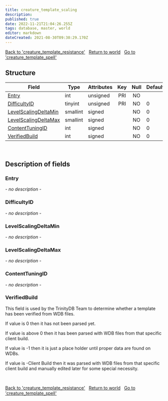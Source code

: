 ```yaml
---
title: creature_template_scaling
description: 
published: true
date: 2022-11-21T21:04:26.255Z
tags: database, master, world
editor: markdown
dateCreated: 2021-08-30T09:30:29.170Z
---
```


<a href="https://trinitycore.info/en/database/master/world/creature_template_resistance" class="mt-5 v-btn v-btn--depressed v-btn--flat v-btn--outlined theme--light v-size--default darkblue--text text--lighten-3"><span class="v-btn__content"><i aria-hidden="true" class="v-icon notranslate v-icon--left mdi mdi-arrow-left theme--light"></i><span>Back to 'creature_template_resistance'</span></span></a>&nbsp;&nbsp;&nbsp;<a href="https://trinitycore.info/en/database/master/world/home" class="mt-5 v-btn v-btn--depressed v-btn--flat v-btn--outlined theme--light v-size--default darkblue--text text--lighten-3"><span class="v-btn__content"><i aria-hidden="true" class="v-icon notranslate v-icon--left mdi mdi-home-outline theme--light"></i><span>Return to world</span></span></a>&nbsp;&nbsp;&nbsp;<a href="https://trinitycore.info/en/database/master/world/creature_template_spell" class="mt-5 v-btn v-btn--depressed v-btn--flat v-btn--outlined theme--light v-size--default darkblue--text text--lighten-3"><span class="v-btn__content"><span>Go to 'creature_template_spell'</span><i aria-hidden="true" class="v-icon notranslate v-icon--right mdi mdi-arrow-right theme--light"></i></span></a>

## Structure

| Field | Type | Attributes | Key | Null | Default | Extra | Comment | Source in sniff |
| --- | --- | --- | :---: | :---: | --- | --- | --- | --- |
| [Entry](#entry) | int | unsigned | PRI | NO |  |  |  | SMSG_UPDATE_OBJECT |
| [DifficultyID](#difficultyid) | tinyint | unsigned | PRI | NO | 0 |  |  | SMSG_WORLD_SERVER_INFO |
| [LevelScalingDeltaMin](#levelscalingdeltamin) | smallint | signed |  | NO | 0 |  |  | SMSG_UPDATE_OBJECT |
| [LevelScalingDeltaMax](#levelscalingdeltamax) | smallint | signed |  | NO | 0 |  |  | SMSG_UPDATE_OBJECT |
| [ContentTuningID](#contenttuningid) | int | signed |  | NO | 0 |  |  | SMSG_UPDATE_OBJECT |
| [VerifiedBuild](#verifiedbuild) | int | signed |  | NO | 0 |  |  | generated |
&nbsp;
## Description of fields

### Entry
*- no description -*
&nbsp;

### DifficultyID
*- no description -*
&nbsp;

### LevelScalingDeltaMin
*- no description -*
&nbsp;

### LevelScalingDeltaMax
*- no description -*
&nbsp;

### ContentTuningID
*- no description -*
&nbsp;

### VerifiedBuild
This field is used by the TrinityDB Team to determine whether a template has been verified from WDB files.

If value is 0 then it has not been parsed yet.

If value is above 0 then it has been parsed with WDB files from that specific client build.

If value is -1 then it is just a place holder until proper data are found on WDBs.

If value is -Client Build then it was parsed with WDB files from that specific client build and manually edited later for some special necessity.

&nbsp;

<a href="https://trinitycore.info/en/database/master/world/creature_template_resistance" class="mt-5 v-btn v-btn--depressed v-btn--flat v-btn--outlined theme--light v-size--default darkblue--text text--lighten-3"><span class="v-btn__content"><i aria-hidden="true" class="v-icon notranslate v-icon--left mdi mdi-arrow-left theme--light"></i><span>Back to 'creature_template_resistance'</span></span></a>&nbsp;&nbsp;&nbsp;<a href="https://trinitycore.info/en/database/master/world/home" class="mt-5 v-btn v-btn--depressed v-btn--flat v-btn--outlined theme--light v-size--default darkblue--text text--lighten-3"><span class="v-btn__content"><i aria-hidden="true" class="v-icon notranslate v-icon--left mdi mdi-home-outline theme--light"></i><span>Return to world</span></span></a>&nbsp;&nbsp;&nbsp;<a href="https://trinitycore.info/en/database/master/world/creature_template_spell" class="mt-5 v-btn v-btn--depressed v-btn--flat v-btn--outlined theme--light v-size--default darkblue--text text--lighten-3"><span class="v-btn__content"><span>Go to 'creature_template_spell'</span><i aria-hidden="true" class="v-icon notranslate v-icon--right mdi mdi-arrow-right theme--light"></i></span></a>

